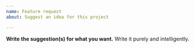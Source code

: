```yaml
---
name: Feature request
about: Suggest an idea for this project

---
```


**Write the suggestion(s) for what you want.**
Write it purely and intelligently.
